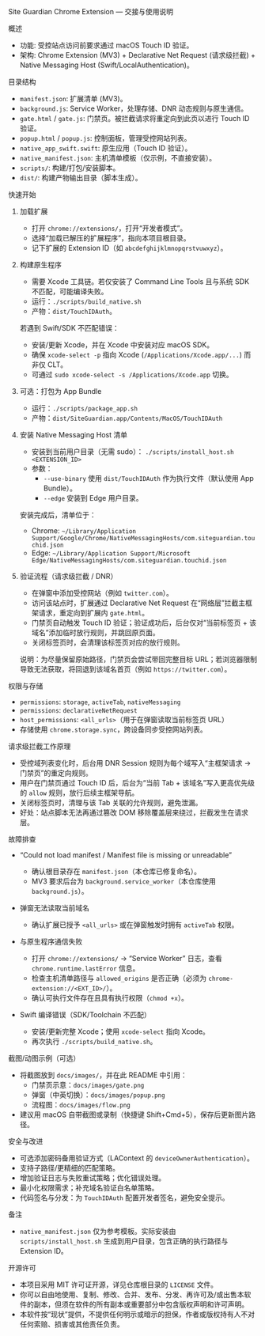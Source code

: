 Site Guardian Chrome Extension — 交接与使用说明

概述
- 功能: 受控站点访问前要求通过 macOS Touch ID 验证。
- 架构: Chrome Extension (MV3) + Declarative Net Request (请求级拦截) + Native Messaging Host (Swift/LocalAuthentication)。

目录结构
- `manifest.json`: 扩展清单 (MV3)。
- `background.js`: Service Worker，处理存储、DNR 动态规则与原生通信。
- `gate.html` / `gate.js`: 门禁页。被拦截请求将重定向到此页以进行 Touch ID 验证。
- `popup.html` / `popup.js`: 控制面板，管理受控网站列表。
- `native_app_swift.swift`: 原生应用（Touch ID 验证）。
- `native_manifest.json`: 主机清单模板（仅示例，不直接安装）。
- `scripts/`: 构建/打包/安装脚本。
- `dist/`: 构建产物输出目录（脚本生成）。

快速开始
1) 加载扩展
   - 打开 `chrome://extensions/`，打开“开发者模式”。
   - 选择“加载已解压的扩展程序”，指向本项目根目录。
   - 记下扩展的 Extension ID（如 `abcdefghijklmnopqrstvuwxyz`）。

2) 构建原生程序
   - 需要 Xcode 工具链。若仅安装了 Command Line Tools 且与系统 SDK 不匹配，可能编译失败。
   - 运行：`./scripts/build_native.sh`
   - 产物：`dist/TouchIDAuth`。

   若遇到 Swift/SDK 不匹配错误：
   - 安装/更新 Xcode，并在 Xcode 中安装对应 macOS SDK。
   - 确保 `xcode-select -p` 指向 Xcode (`/Applications/Xcode.app/...`) 而非仅 CLT。
   - 可通过 `sudo xcode-select -s /Applications/Xcode.app` 切换。

3) 可选：打包为 App Bundle
   - 运行：`./scripts/package_app.sh`
   - 产物：`dist/SiteGuardian.app/Contents/MacOS/TouchIDAuth`

4) 安装 Native Messaging Host 清单
   - 安装到当前用户目录（无需 sudo）：
     `./scripts/install_host.sh <EXTENSION_ID>`
   - 参数：
     - `--use-binary` 使用 `dist/TouchIDAuth` 作为执行文件（默认使用 App Bundle）。
     - `--edge` 安装到 Edge 用户目录。

   安装完成后，清单位于：
   - Chrome: `~/Library/Application Support/Google/Chrome/NativeMessagingHosts/com.siteguardian.touchid.json`
   - Edge: `~/Library/Application Support/Microsoft Edge/NativeMessagingHosts/com.siteguardian.touchid.json`

5) 验证流程（请求级拦截 / DNR）
   - 在弹窗中添加受控网站（例如 `twitter.com`）。
   - 访问该站点时，扩展通过 Declarative Net Request 在“网络层”拦截主框架请求，重定向到扩展内 `gate.html`。
   - 门禁页自动触发 Touch ID 验证；验证成功后，后台仅对“当前标签页 + 该域名”添加临时放行规则，并跳回原页面。
   - 关闭标签页时，会清理该标签页对应的放行规则。

   说明：为尽量保留原始路径，门禁页会尝试带回完整目标 URL；若浏览器限制导致无法获取，将回退到该域名首页（例如 `https://twitter.com`）。

权限与存储
- `permissions`: `storage`, `activeTab`, `nativeMessaging`
- `permissions`: `declarativeNetRequest`
- `host_permissions`: `<all_urls>`（用于在弹窗读取当前标签页 URL）
- 存储使用 `chrome.storage.sync`，跨设备同步受控网站列表。

请求级拦截工作原理
- 受控域列表变化时，后台用 DNR Session 规则为每个域写入“主框架请求 → 门禁页”的重定向规则。
- 用户在门禁页通过 Touch ID 后，后台为“当前 Tab + 该域名”写入更高优先级的 `allow` 规则，放行后续主框架导航。
- 关闭标签页时，清理与该 Tab 关联的允许规则，避免泄漏。
- 好处：站点脚本无法再通过篡改 DOM 移除覆盖层来绕过，拦截发生在请求层。

故障排查
- “Could not load manifest / Manifest file is missing or unreadable”
  - 确认根目录存在 `manifest.json`（本仓库已修复命名）。
  - MV3 要求后台为 `background.service_worker`（本仓库使用 `background.js`）。

- 弹窗无法读取当前域名
  - 确认扩展已授予 `<all_urls>` 或在弹窗触发时拥有 `activeTab` 权限。

- 与原生程序通信失败
  - 打开 `chrome://extensions/` → “Service Worker” 日志，查看 `chrome.runtime.lastError` 信息。
  - 检查主机清单路径与 `allowed_origins` 是否正确（必须为 `chrome-extension://<EXT_ID>/`）。
  - 确认可执行文件存在且具有执行权限（`chmod +x`）。

- Swift 编译错误（SDK/Toolchain 不匹配）
  - 安装/更新完整 Xcode；使用 `xcode-select` 指向 Xcode。
  - 再次执行 `./scripts/build_native.sh`。

截图/动图示例（可选）
- 将截图放到 `docs/images/`，并在此 README 中引用：
  - 门禁页示意：`docs/images/gate.png`
  - 弹窗（中英切换）：`docs/images/popup.png`
  - 流程图：`docs/images/flow.png`
- 建议用 macOS 自带截图或录制（快捷键 Shift+Cmd+5），保存后更新图片路径。

安全与改进
- 可选添加密码备用验证方式（LAContext 的 `deviceOwnerAuthentication`）。
- 支持子路径/更精细的匹配策略。
- 增加验证日志与失败重试策略；优化错误处理。
- 最小化权限需求；补充域名验证白名单策略。
- 代码签名与分发：为 `TouchIDAuth` 配置开发者签名，避免安全提示。

备注
- `native_manifest.json` 仅为参考模板。实际安装由 `scripts/install_host.sh` 生成到用户目录，包含正确的执行路径与 Extension ID。

开源许可
- 本项目采用 MIT 许可证开源，详见仓库根目录的 `LICENSE` 文件。
- 你可以自由地使用、复制、修改、合并、发布、分发、再许可及/或出售本软件的副本，但须在软件的所有副本或重要部分中包含版权声明和许可声明。
- 本软件按“现状”提供，不提供任何明示或暗示的担保，作者或版权持有人不对任何索赔、损害或其他责任负责。
